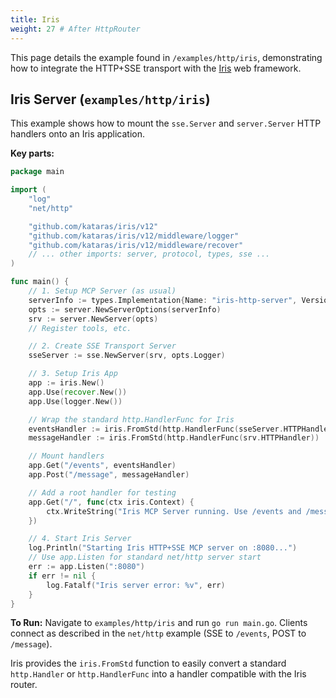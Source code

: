 ```yaml
---
title: Iris
weight: 27 # After HttpRouter
---
```


This page details the example found in `/examples/http/iris`, demonstrating how to integrate the HTTP+SSE transport with the [Iris](https://github.com/kataras/iris) web framework.

## Iris Server (`examples/http/iris`)

This example shows how to mount the `sse.Server` and `server.Server` HTTP handlers onto an Iris application.

**Key parts:**

```go
package main

import (
	"log"
	"net/http"

	"github.com/kataras/iris/v12"
	"github.com/kataras/iris/v12/middleware/logger"
	"github.com/kataras/iris/v12/middleware/recover"
	// ... other imports: server, protocol, types, sse ...
)

func main() {
	// 1. Setup MCP Server (as usual)
	serverInfo := types.Implementation{Name: "iris-http-server", Version: "0.1.0"}
	opts := server.NewServerOptions(serverInfo)
	srv := server.NewServer(opts)
	// Register tools, etc.

	// 2. Create SSE Transport Server
	sseServer := sse.NewServer(srv, opts.Logger)

	// 3. Setup Iris App
	app := iris.New()
	app.Use(recover.New())
	app.Use(logger.New())

	// Wrap the standard http.HandlerFunc for Iris
	eventsHandler := iris.FromStd(http.HandlerFunc(sseServer.HTTPHandler))
	messageHandler := iris.FromStd(http.HandlerFunc(srv.HTTPHandler))

	// Mount handlers
	app.Get("/events", eventsHandler)
	app.Post("/message", messageHandler)

	// Add a root handler for testing
	app.Get("/", func(ctx iris.Context) {
		ctx.WriteString("Iris MCP Server running. Use /events and /message.")
	})

	// 4. Start Iris Server
	log.Println("Starting Iris HTTP+SSE MCP server on :8080...")
	// Use app.Listen for standard net/http server start
	err := app.Listen(":8080")
	if err != nil {
		log.Fatalf("Iris server error: %v", err)
	}
}
```

**To Run:** Navigate to `examples/http/iris` and run `go run main.go`. Clients connect as described in the `net/http` example (SSE to `/events`, POST to `/message`).

Iris provides the `iris.FromStd` function to easily convert a standard `http.Handler` or `http.HandlerFunc` into a handler compatible with the Iris router.
